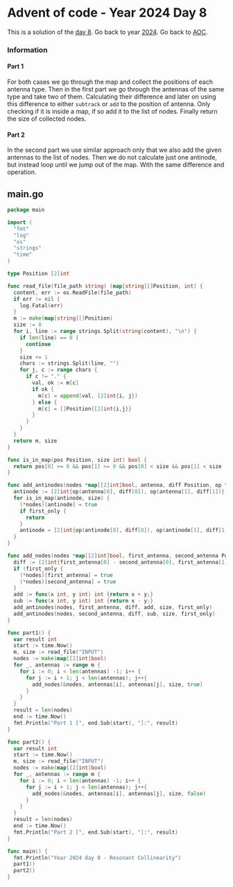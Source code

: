 # Advent of code - Year 2024 Day 8

This is a solution of the [day 8](https://adventofcode.com/2024/day/8). Go back to year [2024](2024.md). Go back to [AOC](../adventofcode.md).

### Information

#### Part 1

For both cases we go through the map and collect the positions of each antenna type. Then in the first part we go through the antennas of the same type and take two of them. Calculating their difference and later on using this difference to either `subtrack` or `add` to the position of antenna. Only checking if it is inside a map, if so add it to the list of nodes. Finally return the size of collected nodes.

#### Part 2

In the second part we use similar approach only that we also add the given antennas to the list of nodes. Then we do not calculate just one antinode, but instead loop until we jump out of the map. With the same difference and operation.

## main.go

```go
package main

import (
  "fmt"
  "log"
  "os"
  "strings"
  "time"
)

type Position [2]int

func read_file(file_path string) (map[string][]Position, int) {
  content, err := os.ReadFile(file_path)
  if err != nil {
    log.Fatal(err)
  }
  m := make(map[string][]Position)
  size := 0
  for i, line := range strings.Split(string(content), "\n") {
    if len(line) == 0 {
      continue
    }
    size += 1
    chars := strings.Split(line, "")
    for j, c := range chars {
      if c != "." {
        val, ok := m[c]
        if ok {
          m[c] = append(val, [2]int{i, j})
        } else {
          m[c] = []Position{[2]int{i,j}}
        }
      }
    }
  }
  return m, size
}

func is_in_map(pos Position, size int) bool {
  return pos[0] >= 0 && pos[1] >= 0 && pos[0] < size && pos[1] < size
}

func add_antinodes(nodes *map[[2]int]bool, antenna, diff Position, op func(int, int) int, size int, first_only bool) {
  antinode := [2]int{op(antenna[0], diff[0]), op(antenna[1], diff[1])}
  for is_in_map(antinode, size) {
    (*nodes)[antinode] = true
    if first_only {
      return
    }
    antinode = [2]int{op(antinode[0], diff[0]), op(antinode[1], diff[1])}
  }
}

func add_nodes(nodes *map[[2]int]bool, first_antenna, second_antenna Position, size int, first_only bool) {
  diff := [2]int{first_antenna[0] - second_antenna[0], first_antenna[1] - second_antenna[1]}
  if !first_only {
    (*nodes)[first_antenna] = true
    (*nodes)[second_antenna] = true
  }
  add := func(x int, y int) int {return x + y;}
  sub := func(x int, y int) int {return x - y;}
  add_antinodes(nodes, first_antenna, diff, add, size, first_only)
  add_antinodes(nodes, second_antenna, diff, sub, size, first_only)
}

func part1() {
  var result int
  start := time.Now()
  m, size := read_file("INPUT")
  nodes := make(map[[2]int]bool)
  for _, antennas := range m {
    for i := 0; i < len(antennas) -1; i++ {
      for j := i + 1; j < len(antennas); j++{
        add_nodes(&nodes, antennas[i], antennas[j], size, true)
      }
    }
  }
  result = len(nodes)
  end := time.Now()
  fmt.Println("Part 1 [", end.Sub(start), "]:", result)
}

func part2() {
  var result int
  start := time.Now()
  m, size := read_file("INPUT")
  nodes := make(map[[2]int]bool)
  for _, antennas := range m {
    for i := 0; i < len(antennas) -1; i++ {
      for j := i + 1; j < len(antennas); j++{
        add_nodes(&nodes, antennas[i], antennas[j], size, false)
      }
    }
  }
  result = len(nodes)
  end := time.Now()
  fmt.Println("Part 2 [", end.Sub(start), "]:", result)
}

func main() {
  fmt.Println("Year 2024 day 8 - Resonant Collinearity")
  part1()
  part2()
}
```

